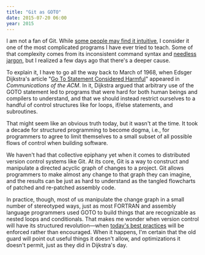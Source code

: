 ```yaml
---
title: "Git as GOTO"
date: 2015-07-20 06:00
year: 2015
---
```

<p>
  I am not a fan of Git.
  While <a href="https://twitter.com/jiffyclub/status/622622918854381568">some people may find it intuitive</a>,
  I consider it one of the most complicated programs I have ever tried to teach.
  Some of that complexity comes from its inconsistent command syntax and
  <a href="http://git-man-page-generator.lokaltog.net/">needless jargon</a>,
  but I realized a few days ago that there's a deeper cause.
</p>
<p>
  To explain it,
  I have to go all the way back to March of 1968,
  when Edsger Dijkstra's article "<a href="https://en.wikipedia.org/wiki/Considered_harmful">Go To Statement Considered Harmful</a>"
  appeared in <em>Communications of the ACM</em>.
  In it,
  Dijkstra argued that arbitrary use of the GOTO statement
  led to programs that were hard for both human beings and compilers to understand,
  and that we should instead restrict ourselves to a handful of control structures
  like for loops, if/else statements, and subroutines.
</p>
<p>
  That might seem like an obvious truth today,
  but it wasn't at the time.
  It took a decade for structured programming to become dogma,
  i.e.,
  for programmers to agree to limit themselves to
  a small subset of all possible flows of control
  when building software.
</p>
<p>
  We haven't had that collective epiphany yet when it comes to distributed version control systems like Git.
  At its core,
  Git is a way to construct and manipulate a directed acyclic graph of changes to a project.
  Git allows programmers to make almost any change to that graph they can imagine,
  and the results can be just as hard to understand
  as the tangled flowcharts of patched and re-patched assembly code.
</p>
<p>
  In practice,
  though,
  most of us manipulate the change graph in a small number of stereotyped ways,
  just as most FORTRAN and assembly language programmers used GOTO to build things
  that are recognizable as nested loops and conditionals.
  That makes me wonder when version control will have its structured revolution&mdash;when
  <a href="http://nvie.com/posts/a-successful-git-branching-model/">today's best practices</a>
  will be enforced rather than encouraged.
  When it happens,
  I'm certain that the old guard will point out useful things it doesn't allow,
  and optimizations it doesn't permit,
  just as they did in Dijkstra's day.
</p>
